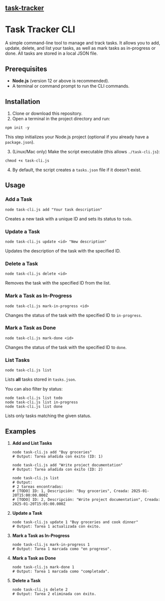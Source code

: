 [task-tracker](https://roadmap.sh/projects/task-tracker)
---

# Task Tracker CLI

A simple command-line tool to manage and track tasks. It allows you to add, update, delete, and list your tasks, as well as mark tasks as in-progress or done. All tasks are stored in a local JSON file.

## Prerequisites

- **Node.js** (version 12 or above is recommended).
- A terminal or command prompt to run the CLI commands.

## Installation

1. Clone or download this repository.
2. Open a terminal in the project directory and run:
```
npm init -y
```
This step initializes your Node.js project (optional if you already have a `package.json`).

3. (Linux/Mac only) Make the script executable (this allows `./task-cli.js`):
```
chmod +x task-cli.js
```
4. By default, the script creates a `tasks.json` file if it doesn't exist.

## Usage

### Add a Task

    node task-cli.js add "Your task description"

Creates a new task with a unique ID and sets its status to `todo`.

### Update a Task

    node task-cli.js update <id> "New description"

Updates the description of the task with the specified ID.

### Delete a Task

    node task-cli.js delete <id>

Removes the task with the specified ID from the list.

### Mark a Task as In-Progress

    node task-cli.js mark-in-progress <id>

Changes the status of the task with the specified ID to `in-progress`.

### Mark a Task as Done

    node task-cli.js mark-done <id>

Changes the status of the task with the specified ID to `done`.

### List Tasks

    node task-cli.js list

Lists **all** tasks stored in `tasks.json`.

You can also filter by status:

    node task-cli.js list todo
    node task-cli.js list in-progress
    node task-cli.js list done

Lists only tasks matching the given status.

## Examples

1. **Add and List Tasks**

       node task-cli.js add "Buy groceries"
       # Output: Tarea añadida con éxito (ID: 1)

       node task-cli.js add "Write project documentation"
       # Output: Tarea añadida con éxito (ID: 2)

       node task-cli.js list
       # Output:
       # 2 tareas encontradas:
       # [TODO] ID: 1, Descripción: "Buy groceries", Creada: 2025-01-20T15:00:00.000Z
       # [TODO] ID: 2, Descripción: "Write project documentation", Creada: 2025-01-20T15:05:00.000Z

2. **Update a Task**

       node task-cli.js update 1 "Buy groceries and cook dinner"
       # Output: Tarea 1 actualizada con éxito.

3. **Mark a Task as In-Progress**

       node task-cli.js mark-in-progress 1
       # Output: Tarea 1 marcada como "en progreso".

4. **Mark a Task as Done**

       node task-cli.js mark-done 1
       # Output: Tarea 1 marcada como "completada".

5. **Delete a Task**

       node task-cli.js delete 2
       # Output: Tarea 2 eliminada con éxito.
